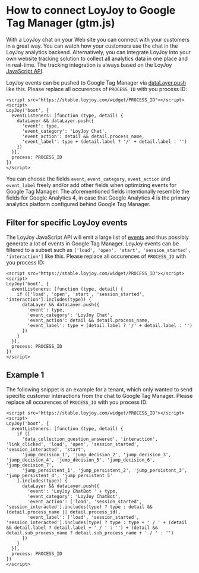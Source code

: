 # How to connect LoyJoy to Google Tag Manager (gtm.js)

With a LoyJoy chat on your Web site you can connect with your customers in a great way. You can watch how your customers use the chat in the LoyJoy analytics backend. Alternatively, you can integrate LoyJoy into your own website tracking solution to collect all analytics data in one place and in real-time. The tracking integration is always based on the LoyJoy [JavaScript API](/experiences/publish/javascript_api/javascript_api.md).

LoyJoy events can be pushed to Google Tag Manager via [dataLayer.push](https://developers.google.com/tag-platform/tag-manager/web) like this. Please replace all occurences of `PROCESS_ID` with you process ID:

```
<script src="https://stable.loyjoy.com/widget/PROCESS_ID"></script>
<script>
LoyJoy('boot', {
  eventListeners: [function (type, detail) {
    dataLayer && dataLayer.push({
      'event': type,
      'event_category': 'LoyJoy Chat',
      'event_action': detail && detail.process_name,
      'event_label': type + (detail.label ? '/' + detail.label : '')
    })
  }],
  process: PROCESS_ID
})
</script>
```

You can choose the fields `event`, `event_category`, `event_action` and `event_label` freely and/or add other fields when optimizing events for Google Tag Manager. The aforementioned fields intentionally resemble the fields for Google Analytics 4, in case that Google Analytics 4 is the primary analytics platform configured behind Google Tag Manager.


## Filter for specific LoyJoy events

The LoyJoy JavaScript API will emit a large list of [events](/experiences/events/events.md) and thus possibly generate a lot of events in Google Tag Manager. LoyJoy events can be filtered to a subset such as `['load', 'open', 'start', 'session_started', 'interaction']` like this. Please replace all occurences of `PROCESS_ID` with you process ID:

```
<script src="https://stable.loyjoy.com/widget/PROCESS_ID"></script>
<script>
LoyJoy('boot', {
  eventListeners: [function (type, detail) {
    if (['load', 'open', 'start', 'session_started', 'interaction'].includes(type)) {
      dataLayer && dataLayer.push({
        'event': type,
        'event_category': 'LoyJoy Chat',
        'event_action': detail && detail.process_name,
        'event_label': type + (detail.label ? '/' + detail.label : '')
      })
    }
  }],
  process: PROCESS_ID
})
</script>
```


## Example 1

The following snippet is an example for a tenant, which only wanted to send specific customer interactions from the chat to Google Tag Manager. Please replace all occurences of `PROCESS_ID` with you process ID:

```
<script src="https://stable.loyjoy.com/widget/PROCESS_ID"></script>
<script>
LoyJoy('boot', {
  eventListeners: [function (type, detail) {
    if ([
      'data_collection_question_answered', 'interaction', 'link_clicked', 'load', 'open', 'session_started', 'session_interacted', 'start',
      'jump_decision_1', 'jump_decision_2', 'jump_decision_3', 'jump_decision_4', 'jump_decision_5', 'jump_decision_6', 'jump_decision_7',
      'jump_persistent_1', 'jump_persistent_2', 'jump_persistent_3', 'jump_persistent_4', 'jump_persistent_5'      
    ].includes(type)) {
      dataLayer && dataLayer.push({
        'event': 'LoyJoy ChatBot ' + type,
        'event_category': 'LoyJoy ChatBot',
        'event_action': ['load', 'session_started', 'session_interacted'].includes(type) ? type : detail && (detail.process_name || detail.process_id),
        'event_label': ['load', 'session_started', 'session_interacted'].includes(type) ? type : type + ' / ' + (detail && detail.label ? detail.label + ' / ' : '') + (detail && detail.sub_process_name ? detail.sub_process_name + ' / ' : '')
      })
    }
  }],
  process: PROCESS_ID
})
</script>
```
